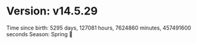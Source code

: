 # Version: v14.5.29
Time since birth: 5295 days, 127081 hours, 7624860 minutes, 457491600 seconds
Season: Spring 🌸
